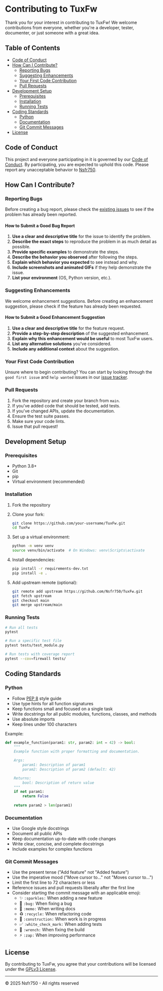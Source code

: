 # Contributing to TuxFw

Thank you for your interest in contributing to TuxFw! We welcome contributions from everyone, whether you're a developer, tester, documenter, or just someone with a great idea.

## Table of Contents
- [Code of Conduct](#code-of-conduct)
- [How Can I Contribute?](#how-can-i-contribute)
  - [Reporting Bugs](#reporting-bugs)
  - [Suggesting Enhancements](#suggesting-enhancements)
  - [Your First Code Contribution](#your-first-code-contribution)
  - [Pull Requests](#pull-requests)
- [Development Setup](#development-setup)
  - [Prerequisites](#prerequisites)
  - [Installation](#installation)
  - [Running Tests](#running-tests)
- [Coding Standards](#coding-standards)
  - [Python](#python)
  - [Documentation](#documentation)
  - [Git Commit Messages](#git-commit-messages)
- [License](#license)

## Code of Conduct

This project and everyone participating in it is governed by our [Code of Conduct](CODE_OF_CONDUCT.md). By participating, you are expected to uphold this code. Please report any unacceptable behavior to [Nsfr750](mailto:nsfr750@yandex.com).

## How Can I Contribute?

### Reporting Bugs

Before creating a bug report, please check the [existing issues](https://github.com/Nsfr750/TuxFw/issues) to see if the problem has already been reported.

#### How to Submit a Good Bug Report

1. **Use a clear and descriptive title** for the issue to identify the problem.
2. **Describe the exact steps** to reproduce the problem in as much detail as possible.
3. **Provide specific examples** to demonstrate the steps.
4. **Describe the behavior you observed** after following the steps.
5. **Explain which behavior you expected** to see instead and why.
6. **Include screenshots and animated GIFs** if they help demonstrate the issue.
7. **List your environment** (OS, Python version, etc.).

### Suggesting Enhancements

We welcome enhancement suggestions. Before creating an enhancement suggestion, please check if the feature has already been requested.

#### How to Submit a Good Enhancement Suggestion

1. **Use a clear and descriptive title** for the feature request.
2. **Provide a step-by-step description** of the suggested enhancement.
3. **Explain why this enhancement would be useful** to most TuxFw users.
4. **List any alternative solutions** you've considered.
5. **Include any additional context** about the suggestion.

### Your First Code Contribution

Unsure where to begin contributing? You can start by looking through the `good first issue` and `help wanted` issues in our [issue tracker](https://github.com/Nsfr750/TuxFw/issues).

### Pull Requests

1. Fork the repository and create your branch from `main`.
2. If you've added code that should be tested, add tests.
3. If you've changed APIs, update the documentation.
4. Ensure the test suite passes.
5. Make sure your code lints.
6. Issue that pull request!

## Development Setup

### Prerequisites

- Python 3.8+
- Git
- pip
- Virtual environment (recommended)

### Installation

1. Fork the repository
2. Clone your fork:

   ```bash
   git clone https://github.com/your-username/TuxFw.git
   cd TuxFw
   ```

3. Set up a virtual environment:

   ```bash
   python -m venv venv
   source venv/bin/activate  # On Windows: venv\Scripts\activate
   ```

4. Install dependencies:

   ```bash
   pip install -r requirements-dev.txt
   pip install -e .
   ```

5. Add upstream remote (optional):

   ```bash
   git remote add upstream https://github.com/Nsfr750/TuxFw.git
   git fetch upstream
   git checkout main
   git merge upstream/main
   ```

### Running Tests

```bash
# Run all tests
pytest

# Run a specific test file
pytest tests/test_module.py

# Run tests with coverage report
pytest --cov=firewall tests/
```

## Coding Standards

### Python

- Follow [PEP 8](https://www.python.org/dev/peps/pep-0008/) style guide
- Use type hints for all function signatures
- Keep functions small and focused on a single task
- Write docstrings for all public modules, functions, classes, and methods
- Use absolute imports
- Keep lines under 100 characters

Example:
```python
def example_function(param1: str, param2: int = 42) -> bool:
    """
    Example function with proper formatting and documentation.

    Args:
        param1: Description of param1
        param2: Description of param2 (default: 42)

    Returns:
        bool: Description of return value
    """
    if not param1:
        return False
    
    return param2 > len(param1)
```

### Documentation

- Use Google style docstrings
- Document all public APIs
- Keep documentation up-to-date with code changes
- Write clear, concise, and complete docstrings
- Include examples for complex functions

### Git Commit Messages

- Use the present tense ("Add feature" not "Added feature")
- Use the imperative mood ("Move cursor to..." not "Moves cursor to...")
- Limit the first line to 72 characters or less
- Reference issues and pull requests liberally after the first line
- Consider starting the commit message with an applicable emoji:
  - ✨ `:sparkles:` When adding a new feature
  - 🐛 `:bug:` When fixing a bug
  - 📝 `:memo:` When writing docs
  - ♻️ `:recycle:` When refactoring code
  - 🚧 `:construction:` When work is in progress
  - ✅ `:white_check_mark:` When adding tests
  - 🔧 `:wrench:` When fixing the build
  - ⚡ `:zap:` When improving performance

## License

By contributing to TuxFw, you agree that your contributions will be licensed under the [GPLv3 License](LICENSE).

---
© 2025 Nsfr750 - All rights reserved

